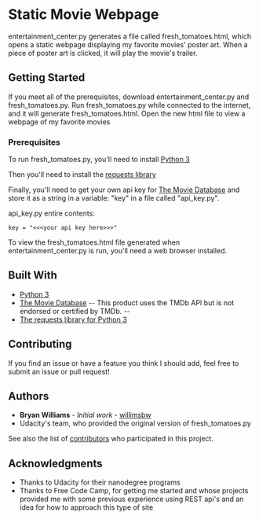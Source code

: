 # Static Movie Webpage

entertainment_center.py generates a file called fresh_tomatoes.html, which
opens a static webpage displaying my favorite movies' poster art. When a piece
of poster art is clicked, it will play the movie's trailer.

## Getting Started

If you meet all of the prerequisites, download entertainment_center.py and
fresh_tomatoes.py. Run fresh_tomatoes.py while connected to the internet, and
it will generate fresh_tomatoes.html. Open the new html file to view a webpage
of my favorite movies

### Prerequisites

To run fresh_tomatoes.py, you'll need to install [Python 3](https://www.python.org/ftp/python/3.6.5/python-3.6.5.exe)

Then you'll need to install the [requests library](http://docs.python-requests.org/en/latest/user/install/#install)

Finally, you'll need to get your own api key for [The Movie Database](https://www.themoviedb.org/settings/api) and store it as a string in
a variable: "key" in a file called "api_key.py".

api_key.py entire contents:
```
key = "<<<your api key here>>>"
```

To view the fresh_tomatoes.html file generated when entertainment_center.py is run, you'll need a web browser installed.

## Built With

* [Python 3](https://docs.python.org/3/)
* [The Movie Database](https://www.themoviedb.org)
-- This product uses the TMDb API but is not endorsed or certified by TMDb. --
* [The requests library for Python 3](http://docs.python-requests.org/en/latest/user/quickstart/)


## Contributing

If you find an issue or have a feature you think I should add, feel free to submit an issue or pull request!

## Authors

* **Bryan Williams** - *Initial work* - [willimsbw](https://github.com/willimsbw)
* Udacity's team, who provided the original version of fresh_tomatoes.py

See also the list of [contributors](https://github.com/willimsbw/movie-website/graphs/contributors)
who participated in this project.

## Acknowledgments

* Thanks to Udacity for their nanodegree programs
* Thanks to Free Code Camp, for getting me started and whose projects provided me with some previous experience using REST api's and an idea for how to approach this type of site
